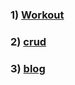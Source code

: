 ### 1) [Workout](https://github.com/aslamcsebd/mern/tree/main/workout)

### 2) [crud](https://github.com/aslamcsebd/mern/tree/main/crud)

### 3) [blog](https://github.com/aslamcsebd/mern/tree/main/blog)